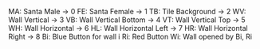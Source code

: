 MA: Santa Male -> 0
FE: Santa Female -> 1 
TB: Tile Background -> 2
WV: Wall Vertical -> 3
VB: Wall Vertical Bottom -> 4
VT: Wall Vertical Top -> 5 
WH: Wall Horizontal -> 6
HL: Wall Horizontal Left -> 7
HR: Wall Horizontal Right -> 8
Bi: Blue Button for wall i
Ri: Red Button
Wi: Wall opened by Bi, Ri